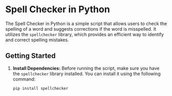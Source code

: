 # Spell Checker in Python

The Spell Checker in Python is a simple script that allows users to check the spelling of a word and suggests corrections if the word is misspelled. It utilizes the `spellchecker` library, which provides an efficient way to identify and correct spelling mistakes.

## Getting Started

1. **Install Dependencies:**
   Before running the script, make sure you have the `spellchecker` library installed. You can install it using the following command:

   ```bash
   pip install spellchecker
